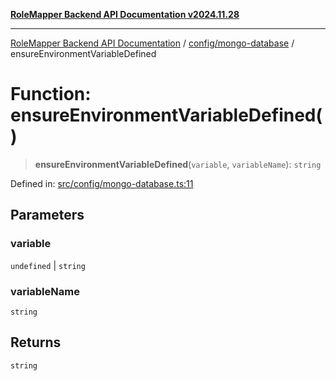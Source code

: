 [**RoleMapper Backend API Documentation v2024.11.28**](../../../README.md)

***

[RoleMapper Backend API Documentation](../../../modules.md) / [config/mongo-database](../README.md) / ensureEnvironmentVariableDefined

# Function: ensureEnvironmentVariableDefined()

> **ensureEnvironmentVariableDefined**(`variable`, `variableName`): `string`

Defined in: [src/config/mongo-database.ts:11](https://github.com/FlowCraft-AG/RoleMapper/blob/3cef41945a7433078df8de15ae023cbf018d74ba/backend/src/config/mongo-database.ts#L11)

## Parameters

### variable

`undefined` | `string`

### variableName

`string`

## Returns

`string`
